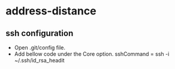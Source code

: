 # address-distance

## ssh configuration
- Open .git/config file.
- Add bellow code under the Core option.
  sshCommand = ssh -i ~/.ssh/id_rsa_headit

